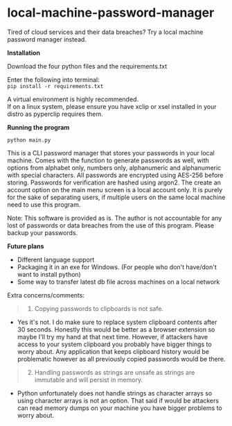 # local-machine-password-manager
Tired of cloud services and their data breaches? Try a local machine password manager instead.

**Installation**  

Download the four python files and the requirements.txt 

Enter the following into terminal:  
`pip install -r requirements.txt`  

A virtual environment is highly recommended.  
If on a linux system, please ensure you have xclip or xsel installed in your distro as pyperclip requires them.  

**Running the program**  

`python main.py`  


This is a CLI password manager that stores your passwords in your local machine. Comes with the function to generate passwords as well, 
with options from alphabet only, numbers only, alphanumeric and alphanumeric with special characters. 
All passwords are encrypted using AES-256 before storing. Passwords for verification are hashed using argon2.
The create an account option on the main menu screen is a local account only. It is purely for the sake of separating users, 
if multiple users on the same local machine need to use this program.

Note: This software is provided as is. The author is not accountable for any lost of passwords or data breaches from the use of this program.
Please backup your passwords.

**Future plans**

- Different language support
- Packaging it in an exe for Windows. (For people who don't have/don't want to install python)  
- Some way to transfer latest db file across machines on a local network  

Extra concerns/comments:
> 1. Copying passwords to clipboards is not safe.
   - Yes it's not. I do make sure to replace system clipboard contents after 30 seconds.
     Honestly this would be better as a browser extension so maybe I'll try my hand at that next time.
     However, if attackers have access to your system clipboard you probably have bigger things to worry about.
     Any application that keeps clipboard history would be problematic however as all previously copied passwords would be there.
> 2. Handling passwords as strings are unsafe as strings are immutable and will persist in memory.
   - Python unfortunately does not handle strings as character arrays so using character arrays is not an option.
     That said if would be attackers can read memory dumps on your machine you have bigger problems to worry about.
